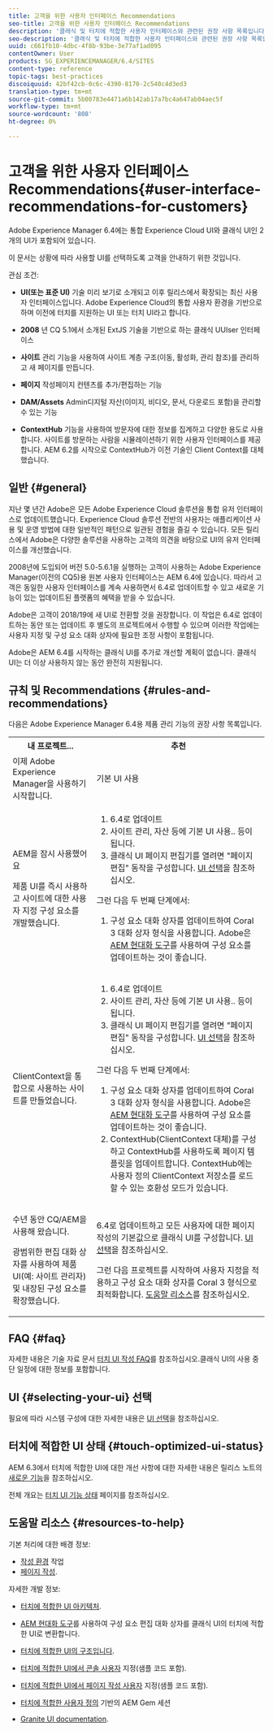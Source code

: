 ```yaml
---
title: 고객을 위한 사용자 인터페이스 Recommendations
seo-title: 고객을 위한 사용자 인터페이스 Recommendations
description: '클래식 및 터치에 적합한 사용자 인터페이스와 관련된 권장 사항 목록입니다. '
seo-description: '클래식 및 터치에 적합한 사용자 인터페이스와 관련된 권장 사항 목록입니다. '
uuid: c661fb10-4dbc-4f8b-93be-3e77af1ad095
contentOwner: User
products: SG_EXPERIENCEMANAGER/6.4/SITES
content-type: reference
topic-tags: best-practices
discoiquuid: 42bf42cb-0c6c-4390-8170-2c540c4d3ed3
translation-type: tm+mt
source-git-commit: 5b00783e4471a6b142ab17a7bc4a647ab04aec5f
workflow-type: tm+mt
source-wordcount: '808'
ht-degree: 0%

---
```



# 고객을 위한 사용자 인터페이스 Recommendations{#user-interface-recommendations-for-customers}

Adobe Experience Manager 6.4에는 통합 Experience Cloud UI와 클래식 UI인 2개의 UI가 포함되어 있습니다.

이 문서는 상황에 따라 사용할 UI를 선택하도록 고객을 안내하기 위한 것입니다.

관심 조건:

* **UI(또는 표준 UI)**
기술 미리 보기로 소개되고 이후 릴리스에서 확장되는 최신 사용자 인터페이스입니다. Adobe Experience Cloud의 통합 사용자 환경을 기반으로 하며 이전에 터치를 지원하는 UI 또는 터치 UI라고 합니다.

* **2008**
년 CQ 5.1에서 소개된 ExtJS 기술을 기반으로 하는 클래식 UUIser 인터페이스

* **사이트**
관리 기능을 사용하여 사이트 계층 구조(이동, 활성화, 관리 참조)를 관리하고 새 페이지를 만듭니다.

* **페이지**
작성페이지 컨텐츠를 추가/편집하는 기능

* **DAM/Assets**
Admin디지털 자산(이미지, 비디오, 문서, 다운로드 포함)을 관리할 수 있는 기능

* **ContextHub**
기능을 사용하여 방문자에 대한 정보를 집계하고 다양한 용도로 사용합니다. 사이트를 방문하는 사람을 시뮬레이션하기 위한 사용자 인터페이스를 제공합니다. AEM 6.2를 시작으로 ContextHub가 이전 기술인 Client Context를 대체했습니다.

## 일반 {#general}

지난 몇 년간 Adobe은 모든 Adobe Experience Cloud 솔루션을 통합 유저 인터페이스로 업데이트했습니다. Experience Cloud 솔루션 전반의 사용자는 애플리케이션 사용 및 운영 방법에 대한 일반적인 패턴으로 일관된 경험을 즐길 수 있습니다. 모든 릴리스에서 Adobe은 다양한 솔루션을 사용하는 고객의 의견을 바탕으로 UI의 유저 인터페이스를 개선했습니다.

2008년에 도입되어 버전 5.0-5.6.1을 실행하는 고객이 사용하는 Adobe Experience Manager(이전의 CQ5)용 원본 사용자 인터페이스는 AEM 6.4에 있습니다. 따라서 고객은 동일한 사용자 인터페이스를 계속 사용하면서 6.4로 업데이트할 수 있고 새로운 기능이 있는 업데이트된 플랫폼의 혜택을 받을 수 있습니다.

Adobe은 고객이 2018/19에 새 UI로 전환할 것을 권장합니다. 이 작업은 6.4로 업데이트하는 동안 또는 업데이트 후 별도의 프로젝트에서 수행할 수 있으며 이러한 작업에는 사용자 지정 및 구성 요소 대화 상자에 필요한 조정 사항이 포함됩니다.

Adobe은 AEM 6.4를 시작하는 클래식 UI를 추가로 개선할 계획이 없습니다. 클래식 UI는 더 이상 사용하지 않는 동안 완전히 지원됩니다.

## 규칙 및 Recommendations {#rules-and-recommendations}

다음은 Adobe Experience Manager 6.4용 제품 관리 기능의 권장 사항 목록입니다.

<table> 
 <tbody> 
  <tr> 
   <th>내 프로젝트...</th> 
   <th>추천</th> 
  </tr> 
  <tr> 
   <td>이제 Adobe Experience Manager을 사용하기 시작합니다.</td> 
   <td>기본 UI 사용</td> 
  </tr> 
  <tr> 
   <td><p>AEM을 잠시 사용했어요</p> <p>제품 UI를 즉시 사용하고 사이트에 대한 사용자 지정 구성 요소를 개발했습니다.<br /> </p> </td> 
   <td> 
    <ol> 
     <li>6.4로 업데이트</li> 
     <li>사이트 관리, 자산 등에 기본 UI 사용.. 등이 됩니다.<br /> </li> 
     <li>클래식 UI 페이지 편집기를 열려면 "페이지 편집" 동작을 구성합니다. <a href="#selecting-your-ui">UI 선택</a>을 참조하십시오.</li> 
    </ol> <p>그런 다음 두 번째 단계에서:</p> 
    <ol> 
     <li>구성 요소 대화 상자를 업데이트하여 Coral 3 대화 상자 형식을 사용합니다. Adobe은 <a href="/help/sites-developing/modernization-tools.md">AEM 현대화 도구</a>를 사용하여 구성 요소를 업데이트하는 것이 좋습니다.</li> 
    </ol> </td> 
  </tr> 
  <tr> 
   <td>ClientContext을 통합으로 사용하는 사이트를 만들었습니다.<br /> </td> 
   <td> 
    <ol> 
     <li>6.4로 업데이트</li> 
     <li>사이트 관리, 자산 등에 기본 UI 사용.. 등이 됩니다.</li> 
     <li>클래식 UI 페이지 편집기를 열려면 "페이지 편집" 동작을 구성합니다. <a href="#selecting-your-ui">UI 선택</a>을 참조하십시오.</li> 
    </ol> <p>그런 다음 두 번째 단계에서:</p> 
    <ol> 
     <li>구성 요소 대화 상자를 업데이트하여 Coral 3 대화 상자 형식을 사용합니다. Adobe은 <a href="/help/sites-developing/modernization-tools.md">AEM 현대화 도구</a>를 사용하여 구성 요소를 업데이트하는 것이 좋습니다.</li> 
     <li>ContextHub(ClientContext 대체)를 구성하고 ContextHub를 사용하도록 페이지 템플릿을 업데이트합니다. ContextHub에는 사용자 정의 ClientContext 저장소를 로드할 수 있는 호환성 모드가 있습니다.</li> 
    </ol> </td> 
  </tr> 
  <tr> 
   <td><p>수년 동안 CQ/AEM을 사용해 왔습니다.</p> <p>광범위한 편집 대화 상자를 사용하여 제품 UI(예: 사이트 관리자) 및 내장된 구성 요소를 확장했습니다.</p> </td> 
   <td><p>6.4로 업데이트하고 모든 사용자에 대한 페이지 작성의 기본값으로 클래식 UI를 구성합니다. <a href="#selecting-your-ui">UI 선택</a>을 참조하십시오.</p> <p>그런 다음 프로젝트를 시작하여 사용자 지정을 적용하고 구성 요소 대화 상자를 Coral 3 형식으로 최적화합니다. <a href="#resources-to-help">도움말 리소스</a>를 참조하십시오.<br /> </p> </td> 
  </tr> 
 </tbody> 
</table>

## FAQ {#faq}

자세한 내용은 기술 자료 문서 [터치 UI 작성 FAQ](https://helpx.adobe.com/experience-manager/kb/index/touchui_faq.html)를 참조하십시오.클래식 UI의 사용 중단 일정에 대한 정보를 포함합니다.

## UI {#selecting-your-ui} 선택

필요에 따라 시스템 구성에 대한 자세한 내용은 [UI 선택](/help/sites-authoring/select-ui.md)을 참조하십시오.

## 터치에 적합한 UI 상태 {#touch-optimized-ui-status}

AEM 6.3에서 터치에 적합한 UI에 대한 개선 사항에 대한 자세한 내용은 릴리스 노트의 [새로운 기능](/help/release-notes/release-notes.md#what-s-new)을 참조하십시오.

전체 개요는 [터치 UI 기능 상태](/help/release-notes/touch-ui-features-status.md) 페이지를 참조하십시오.

## 도움말 리소스 {#resources-to-help}

기본 처리에 대한 배경 정보:

* [작성 환경](/help/sites-authoring/home.md) 작업
* [페이지 작성](/help/sites-authoring/author-environment-tools.md).

자세한 개발 정보:

* [터치에 적합한 UI 아키텍처](/help/sites-developing/touch-ui-concepts.md).
* [AEM 현대화 도구](/help/sites-developing/modernization-tools.md)를 사용하여 구성 요소 편집 대화 상자를 클래식 UI의 터치에 적합한 UI로 변환합니다.

* [터치에 적합한 UI의 구조입니다](/help/sites-developing/touch-ui-structure.md).

* [터치에 적합한 UI에서 콘솔 사용자](/help/sites-developing/customizing-consoles-touch.md)  지정(샘플 코드 포함).

* [터치에 적합한 UI에서 페이지 작성 사용자](/help/sites-developing/customizing-page-authoring-touch.md)  지정(샘플 코드 포함).

* [터치에 적합한 사용자 정의](https://docs.adobe.com/content/ddc/en/gems/user-interface-customization-for-aem-6.html) 기반의 AEM Gem 세션
* [Granite UI documentation](https://helpx.adobe.com/experience-manager/6-4/sites/developing/using/reference-materials/granite-ui/api/index.html).

